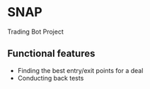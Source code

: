# SNAP

Trading Bot Project

## Functional features

* Finding the best entry/exit points for a deal
* Conducting back tests